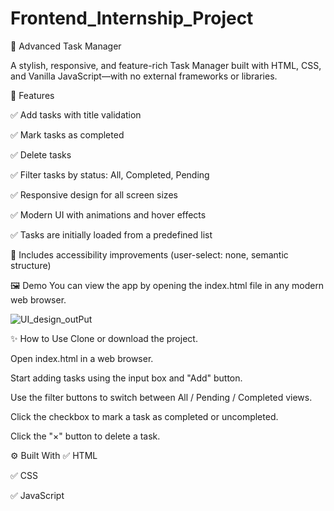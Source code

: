 # Frontend_Internship_Project
📝 Advanced Task Manager

A stylish, responsive, and feature-rich Task Manager built with HTML, CSS, and Vanilla JavaScript—with no external frameworks or libraries.

🚀 Features

✅ Add tasks with title validation

✅ Mark tasks as completed

✅ Delete tasks

✅ Filter tasks by status: All, Completed, Pending

✅ Responsive design for all screen sizes

✅ Modern UI with animations and hover effects

✅ Tasks are initially loaded from a predefined list

🧠 Includes accessibility improvements (user-select: none, semantic structure)

🖼️ Demo
You can view the app by opening the index.html file in any modern web browser.

![UI_design_outPut](https://github.com/user-attachments/assets/08960622-016e-4d65-95c0-27bbca53653a)


✨ How to Use
Clone or download the project.

Open index.html in a web browser.

Start adding tasks using the input box and "Add" button.

Use the filter buttons to switch between All / Pending / Completed views.

Click the checkbox to mark a task as completed or uncompleted.

Click the "×" button to delete a task.

⚙️ Built With
✅ HTML

✅ CSS

✅ JavaScript

